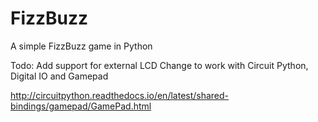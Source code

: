 # FizzBuzz
A simple FizzBuzz game in Python


Todo:
Add support for external LCD
Change to work with Circuit Python, Digital IO and Gamepad

http://circuitpython.readthedocs.io/en/latest/shared-bindings/gamepad/GamePad.html
